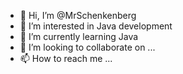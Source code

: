- 👋 Hi, I’m @MrSchenkenberg
- 👀 I’m interested in Java development
- 🌱 I’m currently learning Java
- 💞️ I’m looking to collaborate on ...
- 📫 How to reach me ...

<!---
MrSchenkenberg/MrSchenkenberg is a ✨ special ✨ repository because its `README.md` (this file) appears on your GitHub profile.
You can click the Preview link to take a look at your changes.
--->
